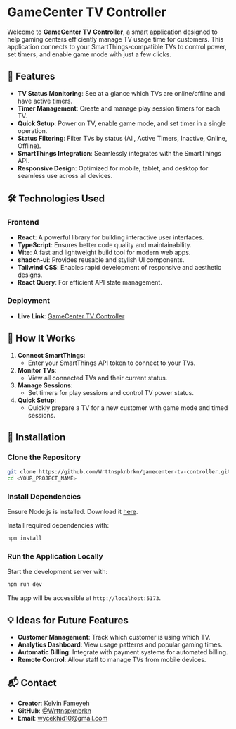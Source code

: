 
# GameCenter TV Controller

Welcome to **GameCenter TV Controller**, a smart application designed to help gaming centers efficiently manage TV usage time for customers. This application connects to your SmartThings-compatible TVs to control power, set timers, and enable game mode with just a few clicks.

## 🚀 Features

- **TV Status Monitoring**: See at a glance which TVs are online/offline and have active timers.
- **Timer Management**: Create and manage play session timers for each TV.
- **Quick Setup**: Power on TV, enable game mode, and set timer in a single operation.
- **Status Filtering**: Filter TVs by status (All, Active Timers, Inactive, Online, Offline).
- **SmartThings Integration**: Seamlessly integrates with the SmartThings API.
- **Responsive Design**: Optimized for mobile, tablet, and desktop for seamless use across all devices.

## 🛠 Technologies Used

### **Frontend**
- **React**: A powerful library for building interactive user interfaces.
- **TypeScript**: Ensures better code quality and maintainability.
- **Vite**: A fast and lightweight build tool for modern web apps.
- **shadcn-ui**: Provides reusable and stylish UI components.
- **Tailwind CSS**: Enables rapid development of responsive and aesthetic designs.
- **React Query**: For efficient API state management.

### **Deployment**
- **Live Link**: [GameCenter TV Controller](https://gamecenter-tv-controller.lovable.app/)

## 🔑 How It Works

1. **Connect SmartThings**:
   - Enter your SmartThings API token to connect to your TVs.
2. **Monitor TVs**:
   - View all connected TVs and their current status.
3. **Manage Sessions**:
   - Set timers for play sessions and control TV power status.
4. **Quick Setup**:
   - Quickly prepare a TV for a new customer with game mode and timed sessions.

## 🌱 Installation

### Clone the Repository

```bash
git clone https://github.com/Wrttnspknbrkn/gamecenter-tv-controller.git
cd <YOUR_PROJECT_NAME>
```

### Install Dependencies

Ensure Node.js is installed. Download it [here](https://nodejs.org/).

Install required dependencies with:

```bash
npm install
```

### Run the Application Locally

Start the development server with:

```bash
npm run dev
```

The app will be accessible at `http://localhost:5173`.

## 💡 Ideas for Future Features

- **Customer Management**: Track which customer is using which TV.
- **Analytics Dashboard**: View usage patterns and popular gaming times.
- **Automatic Billing**: Integrate with payment systems for automated billing.
- **Remote Control**: Allow staff to manage TVs from mobile devices.

## 📬 Contact

- **Creator**: Kelvin Fameyeh
- **GitHub**: [@Wrttnspknbrkn](https://github.com/Wrttnspknbrkn)
- **Email**: wycekhid10@gmail.com
